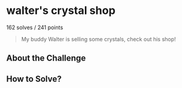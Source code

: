 # walter's crystal shop
162 solves / 241 points
> My buddy Walter is selling some crystals, check out his shop!

## About the Challenge

## How to Solve?
